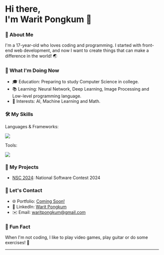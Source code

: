 # Hi there,</br> I'm Warit Pongkum 👋
### 🌟 About Me
I'm a 17-year-old who loves coding and programming. I started with front-end web development, and now I want to create things that can make a difference in the world! 🌏

### 🚀 What I'm Doing Now
- 🎓 Education: Preparing to study Computer Science in college.
- 📚 Learning: Neural Network, Deep Learning, Image Processing and Low-level programming language.
- 🤖 Interests: AI, Machine Learning and Math. 

### 🛠️ My Skills
Languages & Frameworks:
<div>
    <img src="https://skillicons.dev/icons?i=html,css,js,ts,react,python,java" /><br>
</div>

Tools:
<div>
    <img src="https://skillicons.dev/icons?i=git,github,vscode" /><br>
</div>

### 🌱 My Projects
- [NSC 2024](#): National Software Contest 2024

### 💬 Let's Contact
- 🌐 Portfolio: [Coming Soon!](#)
- 🔗 LinkedIn: [Warit Pongkum](https://www.linkedin.com/in/warit-pongkum-4089982ba/)
- ✉️ Email: [waritpongkum@gmail.com](mailto:waritpongkum@gmail.com)

### 🎉 Fun Fact
When I'm not coding, I like to play video games, play guitar or do some exercises! 💪

---
